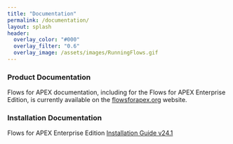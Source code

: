 ```yaml
---
title: "Documentation"
permalink: /documentation/
layout: splash
header:
  overlay_color: "#000"
  overlay_filter: "0.6"
  overlay_image: /assets/images/RunningFlows.gif
---
```

### Product Documentation

Flows for APEX documentation, including for the Flows for APEX Enterprise Edition, is currently available on the [flowsforapex.org](https://flowsforapex.org/documentation) website.

### Installation Documentation 

Flows for APEX Enterprise Edition [Installation Guide v24.1](/install-doc-ee-241)

